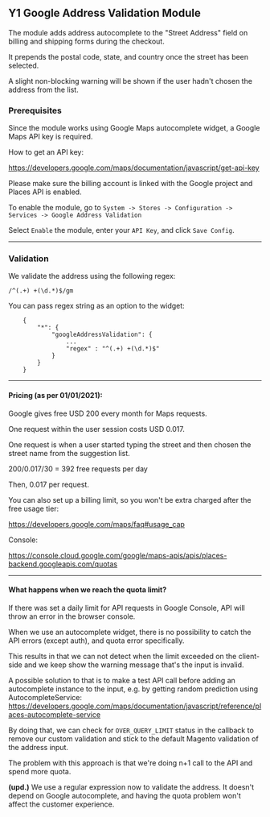 ## Y1 Google Address Validation Module

The module adds address autocomplete to the "Street Address" field on billing and shipping forms during the checkout.

It prepends the postal code, state, and country once the street has been selected.

A slight non-blocking warning will be shown if the user hadn't chosen the address from the list.

### Prerequisites

Since the module works using Google Maps autocomplete widget, a Google Maps API key is required.

How to get an API key:

https://developers.google.com/maps/documentation/javascript/get-api-key

Please make sure the billing account is linked with the Google project and Places API is enabled.

To enable the module, go to `System -> Stores -> Configuration -> Services -> Google Address Validation`

Select `Enable` the module, enter your `API Key`, and click `Save Config`.

---

### Validation

We validate the address using the following regex:

`/^(.+) +(\d.*)$/gm`

You can pass regex string as an option to the widget:

        {
            "*": {
                "googleAddressValidation": {
                    ...
                    "regex" : "^(.+) +(\d.*)$"
                }
            }
        }

---

#### Pricing (as per 01/01/2021):

Google gives free USD 200 every month for Maps requests.

One request within the user session costs USD 0.017.

One request is when a user started typing the street and then chosen the street name from the suggestion list.

200/0.017/30 = 392 free requests per day

Then, 0.017 per request.

You can also set up a billing limit, so you won't be extra charged after the free usage tier:

https://developers.google.com/maps/faq#usage_cap

Console:

https://console.cloud.google.com/google/maps-apis/apis/places-backend.googleapis.com/quotas

---

#### What happens when we reach the quota limit?

If there was set a daily limit for API requests in Google Console, API will throw an error in the browser console.

When we use an autocomplete widget, there is no possibility to catch the API errors (except auth), and quota error specifically.

This results in that we can not detect when the limit exceeded on the client-side and we keep show the warning message that's the input is invalid.

A possible solution to that is to make a test API call before adding an autocomplete instance to the input, e.g. by getting random prediction using AutocompleteService: https://developers.google.com/maps/documentation/javascript/reference/places-autocomplete-service

By doing that, we can check for `OVER_QUERY_LIMIT` status in the callback to remove our custom validation and stick to the default Magento validation of the address input.

The problem with this approach is that we're doing n+1 call to the API and spend more quota.

**(upd.)** We use a regular expression now to validate the address. It doesn't depend on Google autocomplete, and having the quota problem won't affect the customer experience.
